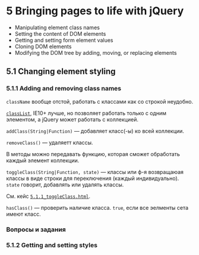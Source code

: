 # 5 Bringing pages to life with jQuery

* Manipulating element class names
* Setting the content of DOM elements
* Getting and setting form element values
* Cloning DOM elements
* Modifying the DOM tree by adding, moving, or replacing elements

## 5.1 Changing element styling
### 5.1.1 Adding and removing class names
`className` вообще отстой, работать с классами как со строкой неудобно.

[`classList`](http://learn.javascript.ru/attributes-and-custom-properties#классы-в-виде-объекта-classlist), IE10+ лучше, но позволяет работать только с одним элементом, а jQuery может работать с коллекцией.

`addClass(String|Function)` — добавляет класс(-ы) ко всей коллекции.

`removeClass()` — удаляетт классы.

В методы можно передавать функцию, которая сможет обработать каждый элемент коллекции.

`toggleClass(String|Function, state)` — классы или ф-я возвращаюая классы в виде строки для переключения (каждый индивидуально). `state` говорит, добавлять или удалять классы.

См. кейс [`5.1.1_toggleClass.html`](5.1.1_toggleClass.html).

`hasClass()` — проверить наличие класса. `true`, если все эелменты сета имеют класс.

### Вопросы и задания

### 5.1.2 Getting and setting styles
